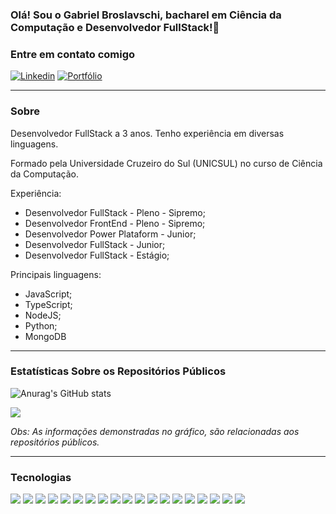 ### Olá! Sou o Gabriel Broslavschi, bacharel em Ciência da Computação e Desenvolvedor FullStack!👋

### Entre em contato comigo
[![Linkedin](https://img.shields.io/badge/LinkedIn-0077B5?style=for-the-badge&logo=linkedin&logoColor=white)](https://www.linkedin.com/in/gabriel-broslavschi/)  [![Portfólio](https://img.shields.io/badge/Portfolio-YourPortfolioColorHere?style=for-the-badge)](https://gabrielbroslavschideveloper.netlify.app)

---

### Sobre

Desenvolvedor FullStack a 3 anos. Tenho experiência em diversas linguagens.

Formado pela Universidade Cruzeiro do Sul (UNICSUL) no curso de Ciência da Computação.

Experiência:

* Desenvolvedor FullStack - Pleno - Sipremo;
* Desenvolvedor FrontEnd - Pleno - Sipremo;
* Desenvolvedor Power Plataform - Junior;
* Desenvolvedor FullStack - Junior;
* Desenvolvedor FullStack - Estágio;

Principais linguagens:

* JavaScript;
* TypeScript;
* NodeJS;
* Python;
* MongoDB

---

### Estatísticas Sobre os Repositórios Públicos

![Anurag's GitHub stats](https://github-readme-stats.vercel.app/api?username=gabrielbroslavschi&show_icons=true&theme=radical)

<div align="left">
  
  <img src="https://github-readme-stats-git-masterrstaa-rickstaa.vercel.app/api/top-langs/?username=gabrielbroslavschi&layout=compact&langs_count=12&theme=radical&hide=Ruby"/>
</div>

<i>Obs: As informações demonstradas no gráfico, são relacionadas aos repositórios públicos.</i>

---

### Tecnologias 

<div>
  <img src="https://img.shields.io/badge/JavaScript-F7DF1E?style=for-the-badge&logo=javascript&logoColor=black">
  <img src="https://img.shields.io/badge/Node.js-43853D?style=for-the-badge&logo=node.js&logoColor=white">
  <img src="https://img.shields.io/badge/TypeScript-007ACC?style=for-the-badge&logo=typescript&logoColor=white">
  <img src="https://img.shields.io/badge/HTML5-E34F26?style=for-the-badge&logo=html5&logoColor=white">
  <img src="https://img.shields.io/badge/CSS3-1572B6?style=for-the-badge&logo=css3&logoColor=white">
  <img src="https://img.shields.io/badge/Python-3776AB?style=for-the-badge&logo=python&logoColor=white">
  <img src="https://img.shields.io/badge/React-20232A?style=for-the-badge&logo=react&logoColor=61DAFB">
  <img src="https://img.shields.io/badge/Angular-DD0031?style=for-the-badge&logo=angular&logoColor=white">
  <img src="https://img.shields.io/badge/Bootstrap-563D7C?style=for-the-badge&logo=bootstrap&logoColor=white">
  <img src="https://img.shields.io/badge/Material--UI-0081CB?style=for-the-badge&logo=material-ui&logoColor=white">
  <img src="https://img.shields.io/badge/MySQL-00000F?style=for-the-badge&logo=mysql&logoColor=white">
  <img src="https://img.shields.io/badge/PostgreSQL-316192?style=for-the-badge&logo=postgresql&logoColor=white">
  <img src="https://img.shields.io/badge/MongoDB-4EA94B?style=for-the-badge&logo=mongodb&logoColor=white">
  <img src="https://img.shields.io/badge/SQLite-07405E?style=for-the-badge&logo=sqlite&logoColor=white">
  <img src="https://img.shields.io/badge/Amazon_AWS-232F3E?style=for-the-badge&logo=amazon-aws&logoColor=white">
  <img src="https://img.shields.io/badge/Jest-323330?style=for-the-badge&logo=Jest&logoColor=white">
  <img src="https://img.shields.io/badge/MariaDB-003545?style=for-the-badge&logo=mariadb&logoColor=white">
  <img src="https://img.shields.io/badge/Figma-F24E1E?style=for-the-badge&logo=figma&logoColor=white">
  <img src="https://img.shields.io/badge/Prisma-3982CE?style=for-the-badge&logo=Prisma&logoColor=white">
</div>
